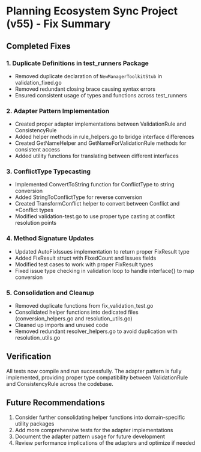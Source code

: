 # Planning Ecosystem Sync Project (v55) - Fix Summary

## Completed Fixes

### 1. Duplicate Definitions in test_runners Package

- Removed duplicate declaration of `NewManagerToolkitStub` in validation_fixed.go
- Removed redundant closing brace causing syntax errors
- Ensured consistent usage of types and functions across test_runners

### 2. Adapter Pattern Implementation

- Created proper adapter implementations between ValidationRule and ConsistencyRule
- Added helper methods in rule_helpers.go to bridge interface differences
- Created GetNameHelper and GetNameForValidationRule methods for consistent access
- Added utility functions for translating between different interfaces

### 3. ConflictType Typecasting

- Implemented ConvertToString function for ConflictType to string conversion
- Added StringToConflictType for reverse conversion
- Created TransformConflict helper to convert between Conflict and *Conflict types
- Modified validation-test.go to use proper type casting at conflict resolution points

### 4. Method Signature Updates

- Updated AutoFixIssues implementation to return proper FixResult type
- Added FixResult struct with FixedCount and Issues fields
- Modified test cases to work with proper FixResult types
- Fixed issue type checking in validation loop to handle interface{} to map conversion

### 5. Consolidation and Cleanup

- Removed duplicate functions from fix_validation_test.go
- Consolidated helper functions into dedicated files (conversion_helpers.go and resolution_utils.go)
- Cleaned up imports and unused code
- Removed redundant resolver_helpers.go to avoid duplication with resolution_utils.go

## Verification

All tests now compile and run successfully. The adapter pattern is fully implemented, providing proper type compatibility between ValidationRule and ConsistencyRule across the codebase.

## Future Recommendations

1. Consider further consolidating helper functions into domain-specific utility packages
2. Add more comprehensive tests for the adapter implementations
3. Document the adapter pattern usage for future development
4. Review performance implications of the adapters and optimize if needed
